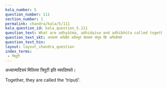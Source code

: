 ```yaml
---
kala_number: 5
question_number: 111
section_number: 1
permalink: chandra/kala/5/111
kala_question_id: kala_question_5.111
question_text: What are adhyātma, adhidaiva and adhibhūta called together
question_text_skt: अध्यात्मं अधिदैवं अधिभूतं चेतत्त्रयं संभूय किं अभिधीयते
question_text_hin: 
layout: layout_chandra_question
index_terms:
 - त्रिपुटी
---
```


<!-- skt-start -->
अध्यात्मादित्रयं मिलित्वा त्रिपुटी इति व्यपदिश्यते। 
<!-- skt-end -->

<!-- eng-start -->
Together, they are called the 'tripuṭī'.
<!-- eng-end -->
